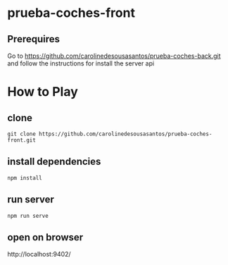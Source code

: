 # prueba-coches-front

## Prerequires

Go to https://github.com/carolinedesousasantos/prueba-coches-back.git and follow the instructions for install the server api


# How to Play

## clone

```
git clone https://github.com/carolinedesousasantos/prueba-coches-front.git

```

## install dependencies

```
npm install

```

## run server 

```
npm run serve

```

## open on browser
 http://localhost:9402/ 